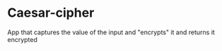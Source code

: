 # Caesar-cipher
App that captures the value of the input and "encrypts" it and returns it encrypted
